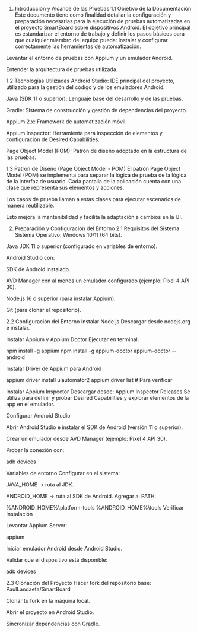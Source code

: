1. Introducción y Alcance de las Pruebas
1.1 Objetivo de la Documentación
Este documento tiene como finalidad detallar la configuración y preparación necesarias para la ejecución de pruebas automatizadas en el proyecto SmartBoard sobre dispositivos Android.
El objetivo principal es estandarizar el entorno de trabajo y definir los pasos básicos para que cualquier miembro del equipo pueda:
Instalar y configurar correctamente las herramientas de automatización.


Levantar el entorno de pruebas con Appium y un emulador Android.


Entender la arquitectura de pruebas utilizada.


1.2 Tecnologías Utilizadas
Android Studio: IDE principal del proyecto, utilizado para la gestión del código y de los emuladores Android.


Java (SDK 11 o superior): Lenguaje base del desarrollo y de las pruebas.


Gradle: Sistema de construcción y gestión de dependencias del proyecto.


Appium 2.x: Framework de automatización móvil.


Appium Inspector: Herramienta para inspección de elementos y configuración de Desired Capabilities.


Page Object Model (POM): Patrón de diseño adoptado en la estructura de las pruebas.


1.3 Patrón de Diseño (Page Object Model - POM)
El patrón Page Object Model (POM) se implementa para separar la lógica de prueba de la lógica de la interfaz de usuario.
Cada pantalla de la aplicación cuenta con una clase que representa sus elementos y acciones.


Los casos de prueba llaman a estas clases para ejecutar escenarios de manera reutilizable.


Esto mejora la mantenibilidad y facilita la adaptación a cambios en la UI.



2. Preparación y Configuración del Entorno
2.1 Requisitos del Sistema
Sistema Operativo: Windows 10/11 (64 bits).


Java JDK 11 o superior (configurado en variables de entorno).


Android Studio con:


SDK de Android instalado.


AVD Manager con al menos un emulador configurado (ejemplo: Pixel 4 API 30).


Node.js 16 o superior (para instalar Appium).


Git (para clonar el repositorio).


2.2 Configuración del Entorno
Instalar Node.js
 Descargar desde nodejs.org e instalar.


Instalar Appium y Appium Doctor
 Ejecutar en terminal:

 npm install -g appium
npm install -g appium-doctor
appium-doctor --android


Instalar Driver de Appium para Android

 appium driver install uiautomator2
appium driver list   # Para verificar


Instalar Appium Inspector
 Descargar desde: Appium Inspector Releases
 Se utiliza para definir y probar Desired Capabilities y explorar elementos de la app en el emulador.


Configurar Android Studio


Abrir Android Studio e instalar el SDK de Android (versión 11 o superior).


Crear un emulador desde AVD Manager (ejemplo: Pixel 4 API 30).


Probar la conexión con:

 adb devices


Variables de entorno
 Configurar en el sistema:


JAVA_HOME → ruta al JDK.


ANDROID_HOME → ruta al SDK de Android.
 Agregar al PATH:


%ANDROID_HOME%\platform-tools
%ANDROID_HOME%\tools
Verificar Instalación


Levantar Appium Server:

 appium


Iniciar emulador Android desde Android Studio.


Validar que el dispositivo está disponible:

 adb devices


2.3 Clonación del Proyecto
Hacer fork del repositorio base: PaulLandaeta/SmartBoard


Clonar tu fork en la máquina local.


Abrir el proyecto en Android Studio.


Sincronizar dependencias con Gradle.




   
